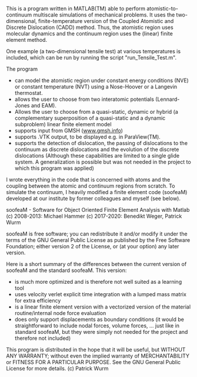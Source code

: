 This is a program written in MATLAB(TM) able to perform atomistic-to-continuum multiscale simulations of mechanical problems.
It uses the two-dimensional, finite-temperature version of the Coupled Atomistic and Discrete Dislocation (CADD) method. Thus, the atomistic region uses molecular dynamics and the continuum region uses the (linear) finite element method.

One example (a two-dimensional tensile test) at various temperatures is included, which can be run by running the script "run_Tensile_Test.m".

The program
* can model the atomistic region under constant energy conditions (NVE) or constant temperature (NVT) using a Nose-Hoover or a Langevin thermostat.
* allows the user to choose from two interatomic potentials (Lennard-Jones and EAM).
* Allows the user to choose from a quasi-static, dynamic or hybrid (a complementary superposition of a quasi-static and a dynamic subproblem) linear finite element model
* supports input from GMSH (www.gmsh.info)
* supports .VTK output, to be displayed e.g. in ParaView(TM).
* supports the detection of dislocation, the passing of dislocations to the continuum as discrete dislocations and the evolution of the discrete dislocations
(Although these capabilities are limited to a single glide system. A generalization is possible but was not needed in the project to which this program was applied)

I wrote everything in the code that is concerned with atoms and the coupling between the atomic and continuum regions from scratch. 
To simulate the continuum, I heavily modified a finite element code (soofeaM) developed at our institute by former colleagues and myself (see below).

soofeaM - Software for Object Oriented Finite Element Analysis with Matlab
(c) 2008-2013: Michael Hammer
(c) 2017-2020: Benedikt Weger, Patrick Wurm

soofeaM is free software; you can redistribute it and/or modify
it under the terms of the GNU General Public License as published by
the Free Software Foundation; either version 2 of the License, or
(at your option) any later version.

Here is a short summary of the differences between the current version of soofeaM and the standard soofeaM.
This version:
* is much more optimized and is therefore not well suited as a learning tool
* uses velocity verlet explicit time integration with a lumped mass
  matrix for extra efficiency
* is a linear finite element version with a vectorized version of the material routine/internal node force 
  evaluation 
* does only support displacements as boundary conditions (it would be straightforward
  to include nodal forces, volume forces, ... just like in standard soofeaM,
  but they were simply not needed for the project and therefore not included)
  
This program is distributed in the hope that it will be useful, but WITHOUT ANY WARRANTY; without even the implied warranty of MERCHANTABILITY or FITNESS FOR A PARTICULAR PURPOSE.  See the GNU General Public License for more details.
(c) Patrick Wurm

